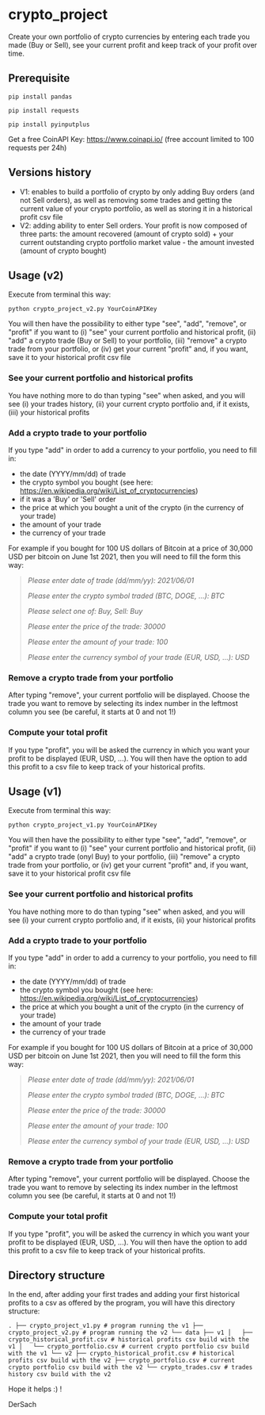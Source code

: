 # crypto_project
Create your own portfolio of crypto currencies by entering each trade you made (Buy or Sell), see your current profit and keep track of your profit over time.

## **Prerequisite**

`pip install pandas`

`pip install requests`

`pip install pyinputplus`

Get a free CoinAPI Key: https://www.coinapi.io/ (free account limited to 100 requests per 24h)

## **Versions history**

- V1: enables to build a portfolio of crypto by only adding Buy orders (and not Sell orders), as well as removing some trades and getting the current value of your crypto portfolio, as well as storing it in a historical profit csv file
- V2: adding ability to enter Sell orders. Your profit is now composed of three parts: the amount recovered (amount of crypto sold) + your current outstanding crypto portfolio market value - the amount invested (amount of crypto bought)

## **Usage (v2)**

Execute from terminal this way:

`python crypto_project_v2.py YourCoinAPIKey`

You will then have the possibility to either type "see", "add", "remove", or "profit" if you want to (i) "see" your current portfolio and historical profit, (ii) "add" a crypto trade (Buy or Sell) to your portfolio, (iii) "remove" a crypto trade from your portfolio, or (iv) get your current "profit" and, if you want, save it to your historical profit csv file

### See your current portfolio and historical profits ###

You have nothing more to do than typing "see" when asked, and you will see (i) your trades history, (ii) your current crypto portfolio and, if it exists, (iii) your historical profits

### Add a crypto trade to your portfolio ###

If you type "add" in order to add a currency to your portfolio, you need to fill in:
- the date (YYYY/mm/dd) of trade
- the crypto symbol you bought (see here: https://en.wikipedia.org/wiki/List_of_cryptocurrencies)
- if it was a 'Buy' or 'Sell' order
- the price at which you bought a unit of the crypto (in the currency of your trade)
- the amount of your trade
- the currency of your trade

For example if you bought for 100 US dollars of Bitcoin at a price of 30,000 USD per bitcoin on June 1st 2021, then you will need to fill the form this way:

> *Please enter date of trade (dd/mm/yy): 2021/06/01*
> 
> *Please enter the crypto symbol traded (BTC, DOGE, ...): BTC*
> 
> *Please select one of: Buy, Sell: Buy*
> 
> *Please enter the price of the trade: 30000*
> 
> *Please enter the amount of your trade: 100*
> 
> *Please enter the currency symbol of your trade (EUR, USD, ...): USD*

### Remove a crypto trade from your portfolio ###

After typing "remove", your current portfolio will be displayed.
Choose the trade you want to remove by selecting its index number in the leftmost column you see (be careful, it starts at 0 and not 1!)

### Compute your total profit ###

If you type "profit", you will be asked the currency in which you want your profit to be displayed (EUR, USD, ...).
You will then have the option to add this profit to a csv file to keep track of your historical profits.

## **Usage (v1)**

Execute from terminal this way:

`python crypto_project_v1.py YourCoinAPIKey`

You will then have the possibility to either type "see", "add", "remove", or "profit" if you want to (i) "see" your current portfolio and historical profit, (ii) "add" a crypto trade (onyl Buy) to your portfolio, (iii) "remove" a crypto trade from your portfolio, or (iv) get your current "profit" and, if you want, save it to your historical profit csv file

### See your current portfolio and historical profits ###

You have nothing more to do than typing "see" when asked, and you will see (i) your current crypto portfolio and, if it exists, (ii) your historical profits

### Add a crypto trade to your portfolio ###

If you type "add" in order to add a currency to your portfolio, you need to fill in:
- the date (YYYY/mm/dd) of trade
- the crypto symbol you bought (see here: https://en.wikipedia.org/wiki/List_of_cryptocurrencies)
- the price at which you bought a unit of the crypto (in the currency of your trade)
- the amount of your trade
- the currency of your trade

For example if you bought for 100 US dollars of Bitcoin at a price of 30,000 USD per bitcoin on June 1st 2021, then you will need to fill the form this way:

> *Please enter date of trade (dd/mm/yy): 2021/06/01*
> 
> *Please enter the crypto symbol traded (BTC, DOGE, ...): BTC*
> 
> *Please enter the price of the trade: 30000*
> 
> *Please enter the amount of your trade: 100*
> 
> *Please enter the currency symbol of your trade (EUR, USD, ...): USD*

### Remove a crypto trade from your portfolio ###

After typing "remove", your current portfolio will be displayed.
Choose the trade you want to remove by selecting its index number in the leftmost column you see (be careful, it starts at 0 and not 1!)

### Compute your total profit ###

If you type "profit", you will be asked the currency in which you want your profit to be displayed (EUR, USD, ...).
You will then have the option to add this profit to a csv file to keep track of your historical profits.

## **Directory structure**

In the end, after adding your first trades and adding your first historical profits to a csv as offered by the program, you will have this directory structure:

`
.
├── crypto_project_v1.py # program running the v1
├── crypto_project_v2.py # program running the v2
└── data
    ├── v1
    │   ├── crypto_historical_profit.csv # historical profits csv build with the v1
    │   └── crypto_portfolio.csv # current crypto portfolio csv build with the v1
    └── v2
        ├── crypto_historical_profit.csv # historical profits csv build with the v2
        ├── crypto_portfolio.csv # current crypto portfolio csv build with the v2
        └── crypto_trades.csv # trades history csv build with the v2
`

Hope it helps :) !

DerSach
